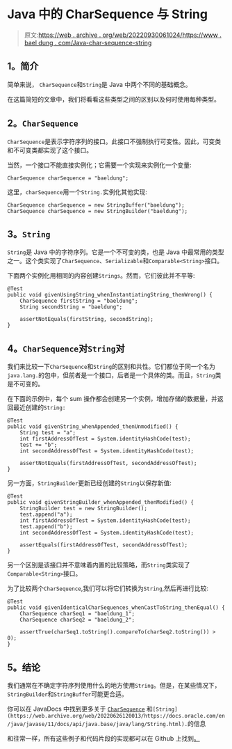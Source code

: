 # Java 中的 CharSequence 与 String

> 原文:[https://web . archive . org/web/20220930061024/https://www . bael dung . com/Java-char-sequence-string](https://web.archive.org/web/20220930061024/https://www.baeldung.com/java-char-sequence-string)

## **1。简介**

简单来说， `CharSequence`和`String`是 Java 中两个不同的基础概念。

在这篇简短的文章中，我们将看看这些类型之间的区别以及何时使用每种类型。

## **2。`CharSequence`**

`CharSequence`是表示字符序列的接口。此接口不强制执行可变性。因此，可变类和不可变类都实现了这个接口。

当然，一个接口不能直接实例化；它需要一个实现来实例化一个变量:

```
CharSequence charSequence = "baeldung";
```

这里，`charSequence`用一个`String.`实例化其他实现:

```
CharSequence charSequence = new StringBuffer("baeldung");
CharSequence charSequence = new StringBuilder("baeldung");
```

## **3。`String`**

`String`是 Java 中的字符序列。它是一个不可变的类，也是 Java 中最常用的类型之一。这个类实现了`CharSequence`、`Serializable`和`Comparable<String>`接口。

下面两个实例化用相同的内容创建`Strings`。然而，它们彼此并不平等:

```
@Test
public void givenUsingString_whenInstantiatingString_thenWrong() {
    CharSequence firstString = "baeldung";
    String secondString = "baeldung";

    assertNotEquals(firstString, secondString);
}
```

## **4。`CharSequence`对`String`对**

我们来比较一下`CharSequence`和`String`的区别和共性。它们都位于同一个名为`java.lang.`的包中，但前者是一个接口，后者是一个具体的类。而且，`String`类是不可变的。

在下面的示例中，每个 sum 操作都会创建另一个实例，增加存储的数据量，并返回最近创建的`String:`

```
@Test
public void givenString_whenAppended_thenUnmodified() {
    String test = "a";
    int firstAddressOfTest = System.identityHashCode(test);
    test += "b";
    int secondAddressOfTest = System.identityHashCode(test);

    assertNotEquals(firstAddressOfTest, secondAddressOfTest);
}
```

另一方面，`StringBuilder`更新已经创建的`String`以保存新值:

```
@Test
public void givenStringBuilder_whenAppended_thenModified() {
    StringBuilder test = new StringBuilder();
    test.append("a");
    int firstAddressOfTest = System.identityHashCode(test);
    test.append("b");
    int secondAddressOfTest = System.identityHashCode(test);        

    assertEquals(firstAddressOfTest, secondAddressOfTest);
}
```

另一个区别是该接口并不意味着内置的比较策略，而`String`类实现了`Comparable<String>`接口。

为了比较两个`CharSequence`,我们可以将它们转换为`String`,然后再进行比较:

```
@Test
public void givenIdenticalCharSequences_whenCastToString_thenEqual() {
    CharSequence charSeq1 = "baeldung_1";
    CharSequence charSeq2 = "baeldung_2";

    assertTrue(charSeq1.toString().compareTo(charSeq2.toString()) > 0);
}
```

## **5。结论**

我们通常在不确定字符序列使用什么的地方使用`String`。但是，在某些情况下，`StringBuilder`和`StringBuffer`可能更合适。

你可以在 JavaDocs 中找到更多关于 [`CharSequence`](https://web.archive.org/web/20220626120013/https://docs.oracle.com/en/java/javase/11/docs/api/java.base/java/lang/CharSequence.html) 和`[String](https://web.archive.org/web/20220626120013/https://docs.oracle.com/en/java/javase/11/docs/api/java.base/java/lang/String.html).`的信息

和往常一样，所有这些例子和代码片段的实现都可以在 Github 上找到[。](https://web.archive.org/web/20220626120013/https://github.com/eugenp/tutorials/tree/master/core-java-modules/core-java-string-apis)